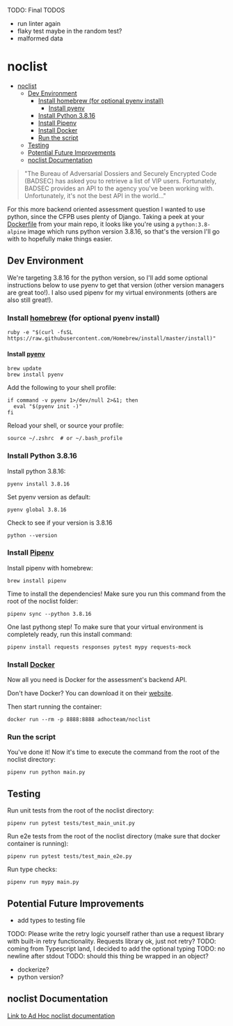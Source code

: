 TODO: Final TODOS
- run linter again
- flaky test maybe in the random test?
- malformed data
# noclist
- [noclist](#noclist)
  - [Dev Environment](#dev-environment)
    - [Install homebrew (for optional pyenv install)](#install-homebrew-for-optional-pyenv-install)
      - [Install pyenv](#install-pyenv)
    - [Install Python 3.8.16](#install-python-3816)
    - [Install Pipenv](#install-pipenv)
    - [Install Docker](#install-docker)
    - [Run the script](#run-the-script)
  - [Testing](#testing)
  - [Potential Future Improvements](#potential-future-improvements)
  - [noclist Documentation](#noclist-documentation)

> "The Bureau of Adversarial Dossiers and Securely Encrypted Code (BADSEC) has asked you to retrieve a list of VIP users. Fortunately, BADSEC provides an API to the agency you've been working with. Unfortunately, it's not the best API in the world..."

For this more backend oriented assessment question I wanted to use python, since the CFPB uses plenty of Django. Taking a peek at your [Dockerfile](https://github.com/cfpb/consumerfinance.gov/blob/main/Dockerfile) from your main repo, it looks like you're using a `python:3.8-alpine` image which runs python version 3.8.16, so that's the version I'll go with to hopefully make things easier.

## Dev Environment
We're targeting 3.8.16 for the python version, so I'll add some optional instructions below to use pyenv to get that version (other version managers are great too!). I also used pipenv for my virtual environments (others are also still great!).

### Install [homebrew](https://brew.sh/) (for optional pyenv install)
```*.sh-session
ruby -e "$(curl -fsSL https://raw.githubusercontent.com/Homebrew/install/master/install)" 
```

#### Install [pyenv](https://formulae.brew.sh/formula/pyenv)
```*.sh-session
brew update 
brew install pyenv
```

Add the following to your shell profile:
```*.sh-session
if command -v pyenv 1>/dev/null 2>&1; then
  eval "$(pyenv init -)"
fi

```
Reload your shell, or source your profile:
```*.sh-session
source ~/.zshrc  # or ~/.bash_profile
```

### Install Python 3.8.16
Install python 3.8.16:
```*.sh-session
pyenv install 3.8.16
```

Set pyenv version as default:
```*.sh-session
pyenv global 3.8.16
```

Check to see if your version is 3.8.16
```*.sh-session
python --version
```

### Install [Pipenv](https://pipenv.pypa.io/en/latest/)
Install pipenv with homebrew:
```*.sh-session
brew install pipenv
```

Time to install the dependencies! Make sure you run this command from the root of the noclist folder:
```*.sh-session
pipenv sync --python 3.8.16
```

One last pythong step! To make sure that your virtual environment is completely ready, run this install command:
```*.sh-session
pipenv install requests responses pytest mypy requests-mock
```

### Install [Docker](https://www.docker.com/)
Now all you need is Docker for the assessment's backend API.

Don't have Docker? You can download it on their [website](https://docs.docker.com/get-docker/).

Then start running the container:
```*.sh-session
docker run --rm -p 8888:8888 adhocteam/noclist
```

### Run the script

You've done it! Now it's time to execute the command from the root of the noclist directory:

```*.sh-session
pipenv run python main.py
```


## Testing

Run unit tests from the root of the noclist directory:
```*.sh-session
pipenv run pytest tests/test_main_unit.py 
```

Run e2e tests from the root of the noclist directory (make sure that docker container is running):
```*.sh-session
pipenv run pytest tests/test_main_e2e.py
```

Run type checks:
```*.sh-session
pipenv run mypy main.py
```

## Potential Future Improvements
- add types to testing file

TODO: Please write the retry logic yourself rather than use a request library with built-in retry functionality. Requests library ok, just not retry?
TODO: coming from Typescript land, I decided to add the optional typing
TODO: no newline after stdout
TODO: should this thing be wrapped in an object?

- dockerize?
- python version?

## noclist Documentation

[Link to Ad Hoc noclist documentation](https://homework.adhoc.team/noclist/)
